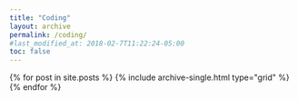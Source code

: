 ```yaml
---
title: "Coding"
layout: archive
permalink: /coding/
#last_modified_at: 2018-02-7T11:22:24-05:00
toc: false
---
```


<div class="grid__wrapper">
  {% for post in site.posts %}
    {% include archive-single.html type="grid" %}
  {% endfor %}
</div>